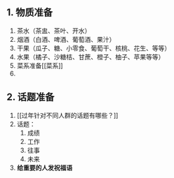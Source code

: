 ## 1. 物质准备
1. 茶水（茶盅、茶叶、开水）
2. 烟酒（白酒、啤酒、葡萄酒、果汁）
3. 干果（瓜子、糖、小零食、葡萄干、核桃、花生、等等）
4. 水果（橘子、沙糖桔、甘蔗、橙子、柚子、苹果等等）
5. 菜系准备[[菜系]]
6. 


## 2. 话题准备 
1. [[过年针对不同人群的话题有哪些？]]
2. 话题：
	1. 成绩
	2. 工作
	3. 往事
	4. 未来
3. **给重要的人发祝福语**